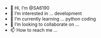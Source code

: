 - 👋 Hi, I’m @SA6190
- 👀 I’m interested in ... development 
- 🌱 I’m currently learning ... python coding
- 💞️ I’m looking to collaborate on ...
- 📫 How to reach me ...

<!---
SA6190/SA6190 is a ✨ special ✨ repository because its `README.md` (this file) appears on your GitHub profile.
You can click the Preview link to take a look at your changes.
--->
